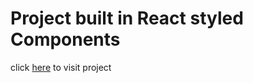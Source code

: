 # Project built in React styled Components

click [here](https://beach-walk-resort-ke.netlify.app/) to visit project

